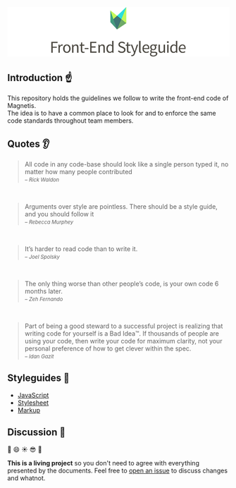 ![logo](logo.png)

## Introduction :point_up:

This repository holds the guidelines we follow to write the front-end code of Magnetis.  
The idea is to have a common place to look for and to enforce the same code standards throughout team members.

## Quotes :ear:

>All code in any code-base should look like a single person typed it, no matter how many people contributed  
><small>– _Rick Waldon_</small>

&nbsp;

>Arguments over style are pointless. There should be a style guide, and you should follow it  
><small>– _Rebecca Murphey_</small>

&nbsp;

>It’s harder to read code than to write it.  
><small>– _Joel Spolsky_</small>

&nbsp;

>The only thing worse than other people’s code, is your own code 6 months later.  
><small>– _Zeh Fernando_</small>

&nbsp;

>Part of being a good steward to a successful project is realizing that writing code for yourself is a Bad Idea™. If thousands of people are using your code, then write your code for maximum clarity, not your personal preference of how to get clever within the spec.  
><small>– _Idan Gazit_</small>

## Styleguides :open_file_folder:

* [JavaScript](/JavaScript.md)
* [Stylesheet](/Stylesheet.md)
* [Markup](/Markup.md)

## Discussion :busts_in_silhouette:

:deciduous_tree: :smile: :sunny: :sunglasses: :tophat:

**This is a living project** so you don't need to agree with everything presented by the documents. Feel free to [open an issue](../../issues) to discuss changes and whatnot.